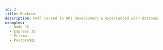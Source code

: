 ```yaml
---
id: 3
title: Backend
description: Well versed in API development & experienced with database engines + data modelling.
examples:
  - Node JS
  - Express JS
  - Prisma
  - PostgreSQL
---
```

